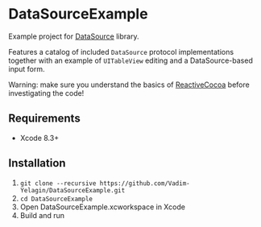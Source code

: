 # DataSourceExample

Example project for [DataSource](https://github.com/Vadim-Yelagin/DataSource) library.

Features a catalog of included `DataSource` protocol implementations together with an example of `UITableView` editing and a DataSource-based input form.

Warning: make sure you understand the basics of [ReactiveCocoa](https://github.com/ReactiveCocoa/ReactiveCocoa/) before investigating the code!

## Requirements

* Xcode 8.3+

## Installation

1. `git clone --recursive https://github.com/Vadim-Yelagin/DataSourceExample.git`
2. `cd DataSourceExample`
3. Open DataSourceExample.xcworkspace in Xcode
4. Build and run
